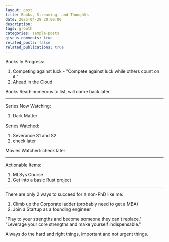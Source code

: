 ```yaml
---
layout: post
title: Books, Streaming, and Thoughts
date: 2025-04-29 20:00:00
description:
tags: growth
categories: sample-posts
giscus_comments: true
related_posts: false
related_publications: true
---
```


Books In Progress:

1. Competing against luck - "Compete against luck while others count on it."  
2. Ahead in the Cloud  

Books Read:
numerous to list, will come back later.

---

Series Now Watching:
1. Dark Matter  


Series Watched:
1. Severance S1 and S2  
2. check later  

Movies Watched:
check later

---

Actionable Items:

1. MLSys Course  
2. Get into a basic Rust project  

---

There are only 2 ways to succeed for a non-PhD like me:

1. Climb up the Corporate ladder (probably need to get a MBA)
2. Join a Startup as a founding engineer

"Play to your strengths and become someone they can't replace."
"Leverage your core strengths and make yourself indispensable."

Always do the hard and right things, important and not urgent things.
